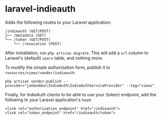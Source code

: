 # laravel-indieauth

Adds the following routes to your Laravel application:
```
/indieauth (GET/POST)
├── /metadata (GET)
└── /token (GET/POST)
    └── /revocation (POST)
```
After installation, run `php artisan migrate`. This will add a `url` column to Laravel's (default) `users` table, and nothing more.

To modify the simple authorization form, publish it to `resources/views/vendor/indieauth`:
```
php artisan vendor:publish --provider="janboddez\IndieAuth\IndieAuthServiceProvider" --tag="views"
```

Finally, for IndieAuth clients to be able to use your (token) endpoint, add the following to your Laravel application's `head`:
```
<link rel="authorization_endpoint" href="/indieauth">
<link rel="token_endpoint" href="/indieauth/token">
```
